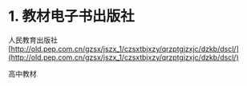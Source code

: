 # 1. 教材电子书出版社


人民教育出版社 [http://old.pep.com.cn/gzsx/jszx_1/czsxtbjxzy/qrzptgjzxjc/dzkb/dscl/](http://old.pep.com.cn/gzsx/jszx_1/czsxtbjxzy/qrzptgjzxjc/dzkb/dscl/)



高中教材





















